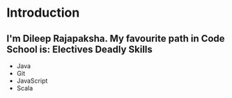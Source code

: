 Introduction
============
I'm Dileep Rajapaksha.
My favourite path in Code School is: Electives
Deadly Skills
-------------
* Java
* Git
* JavaScript
* Scala
